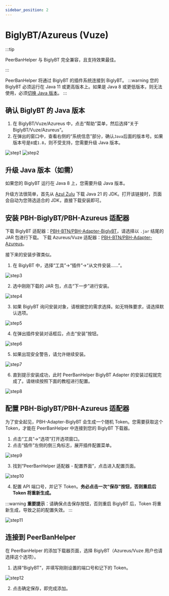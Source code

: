 ```yaml
---
sidebar_position: 2
---
```


# BiglyBT/Azureus (Vuze)

:::tip

PeerBanHelper 与 BiglyBT 完全兼容，且支持效果最佳。

:::

PeerBanHelper 将通过 BiglyBT 的插件系统连接到 BiglyBT。
:::warning
您的 BiglyBT 必须运行在 Java 11 或更高版本上。如果是 Java 8 或更低版本，则无法使用，必须[切换 Java 版本](https://github.com/BiglySoftware/BiglyBT/wiki/Java-Versions)。
:::
## 确认 BiglyBT 的 Java 版本

1. 在 BiglyBT/Vuze/Azureus 中，点击“帮助”菜单，然后选择“关于 BiglyBT/Vuze/Azureus”。
2. 在弹出的窗口中，查看右侧的“系统信息”部分，确认`Java`后面的版本号。如果版本号是`8`或`1.8`，则不受支持，您需要升级 Java 版本。

![step1](assets/BiglyBT-step1.png)
![step2](assets/BiglyBT-step2.png)

## 升级 Java 版本（如需）

如果您的 BiglyBT 运行在 Java 8 上，您需要升级 Java 版本。

升级方法很简单，首先从 [Azul Zulu](https://www.azul.com/downloads/?version=java-21-lts&os=windows&architecture=x86-64-bit&package=jdk#zulu) 下载 Java 21 的 JDK。打开该链接时，页面会自动为您筛选适合的 JDK，直接下载安装即可。

## 安装 PBH-BiglyBT/PBH-Azureus 适配器

下载 BiglyBT 适配器：[PBH-BTN/PBH-Adapter-BiglyBT](https://github.com/PBH-BTN/PBH-Adapter-BiglyBT/releases)，请选择以 `.jar` 结尾的 JAR 包进行下载。
下载 Azureus/Vuze 适配器：[PBH-BTN/PBH-Adapter-Azureus](https://github.com/PBH-BTN/PBH-Adapter-Azureus/releases)。

接下来的安装步骤类似。

1. 在 BiglyBT 中，选择“工具”->“插件”->“从文件安装……”。

![step3](assets/BiglyBT-step3.png)

2. 选中刚刚下载的 JAR 包，点击“下一步”进行安装。

![step4](assets/BiglyBT-step4.png)

3. 如果 BiglyBT 询问安装对象，请根据您的需求选择。如无特殊要求，请选择默认选项。

![step5](assets/BiglyBT-step5.png)

4. 在弹出插件安装对话框后，点击“安装”按钮。

![step6](assets/BiglyBT-step6.png)

5. 如果出现安全警告，请允许继续安装。

![step7](assets/BiglyBT-step7.png)

6. 直到提示安装成功，此时 PeerBanHelper BiglyBT Adapter 的安装过程就完成了。请继续按照下面的教程进行配置。

![step8](assets/BiglyBT-step8.png)

## 配置 PBH-BiglyBT/PBH-Azureus 适配器

为了安全起见，PBH-Adapter-BiglyBT 会生成一个随机 Token。您需要获取这个 Token，才能在 PeerBanHelper 中连接到您的 BiglyBT 下载器。

1. 点击“工具”->“选项”打开选项窗口。
2. 点击“插件”左侧的倒三角标志，展开插件配置菜单。

![step9](assets/BiglyBT-step9.png)

3. 找到“PeerBanHelper 适配器 - 配置界面”，点击进入配置页面。

![step10](assets/BiglyBT-step10.png)

4. 配置 API 端口号，并记下 Token。**务必点击一次“保存”按钮，否则重启后 Token 将重新生成。**

:::warning
**重要提示**：请确保点击保存按钮，否则重启 BiglyBT 后，Token 将重新生成，导致之前的配置失效。
:::

![step11](assets/BiglyBT-step11.png)

## 连接到 PeerBanHelper

在 PeerBanHelper 的添加下载器页面，选择 BiglyBT（Azureus/Vuze 用户也请选择这个选项）。

1. 选择“BiglyBT”，并填写刚刚设置的端口号和记下的 Token。

![step12](assets/BiglyBT-step12.png)

2. 点击确定保存，即完成添加。